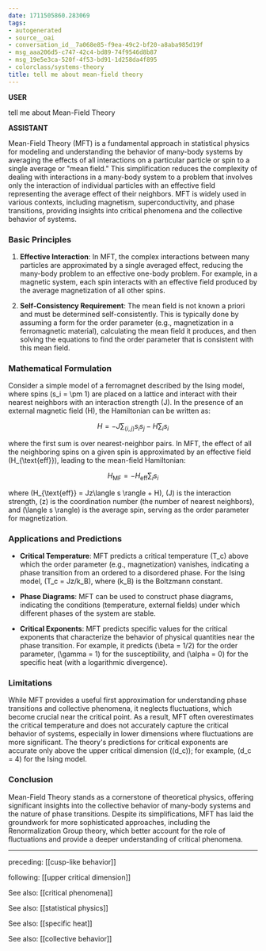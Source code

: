 ```yaml
---
date: 1711505860.283069
tags:
- autogenerated
- source__oai
- conversation_id__7a068e85-f9ea-49c2-bf20-a8aba985d19f
- msg_aaa206d5-c747-42c4-bd89-74f9546d8b87
- msg_19e5e3ca-520f-4f53-bd91-1d258da4f895
- colorclass/systems-theory
title: tell me about mean-field theory
---
```


**USER**

tell me about Mean-Field Theory


**ASSISTANT**

Mean-Field Theory (MFT) is a fundamental approach in statistical physics for modeling and understanding the behavior of many-body systems by averaging the effects of all interactions on a particular particle or spin to a single average or "mean field." This simplification reduces the complexity of dealing with interactions in a many-body system to a problem that involves only the interaction of individual particles with an effective field representing the average effect of their neighbors. MFT is widely used in various contexts, including magnetism, superconductivity, and phase transitions, providing insights into critical phenomena and the collective behavior of systems.

### Basic Principles

1. **Effective Interaction**: In MFT, the complex interactions between many particles are approximated by a single averaged effect, reducing the many-body problem to an effective one-body problem. For example, in a magnetic system, each spin interacts with an effective field produced by the average magnetization of all other spins.

2. **Self-Consistency Requirement**: The mean field is not known a priori and must be determined self-consistently. This is typically done by assuming a form for the order parameter (e.g., magnetization in a ferromagnetic material), calculating the mean field it produces, and then solving the equations to find the order parameter that is consistent with this mean field.

### Mathematical Formulation

Consider a simple model of a ferromagnet described by the Ising model, where spins \(s_i = \pm 1\) are placed on a lattice and interact with their nearest neighbors with an interaction strength \(J\). In the presence of an external magnetic field \(H\), the Hamiltonian can be written as:

$$ H = -J \sum_{\langle i, j \rangle} s_i s_j - H \sum_i s_i $$

where the first sum is over nearest-neighbor pairs. In MFT, the effect of all the neighboring spins on a given spin is approximated by an effective field \(H_{\text{eff}}\), leading to the mean-field Hamiltonian:

$$ H_{\text{MF}} = -H_{\text{eff}} \sum_i s_i $$

where \(H_{\text{eff}} = Jz\langle s \rangle + H\), \(J\) is the interaction strength, \(z\) is the coordination number (the number of nearest neighbors), and \(\langle s \rangle\) is the average spin, serving as the order parameter for magnetization.

### Applications and Predictions

- **Critical Temperature**: MFT predicts a critical temperature \(T_c\) above which the order parameter (e.g., magnetization) vanishes, indicating a phase transition from an ordered to a disordered phase. For the Ising model, \(T_c = Jz/k_B\), where \(k_B\) is the Boltzmann constant.
  
- **Phase Diagrams**: MFT can be used to construct phase diagrams, indicating the conditions (temperature, external fields) under which different phases of the system are stable.
  
- **Critical Exponents**: MFT predicts specific values for the critical exponents that characterize the behavior of physical quantities near the phase transition. For example, it predicts \(\beta = 1/2\) for the order parameter, \(\gamma = 1\) for the susceptibility, and \(\alpha = 0\) for the specific heat (with a logarithmic divergence).

### Limitations

While MFT provides a useful first approximation for understanding phase transitions and collective phenomena, it neglects fluctuations, which become crucial near the critical point. As a result, MFT often overestimates the critical temperature and does not accurately capture the critical behavior of systems, especially in lower dimensions where fluctuations are more significant. The theory's predictions for critical exponents are accurate only above the upper critical dimension (\(d_c\)); for example, \(d_c = 4\) for the Ising model.

### Conclusion

Mean-Field Theory stands as a cornerstone of theoretical physics, offering significant insights into the collective behavior of many-body systems and the nature of phase transitions. Despite its simplifications, MFT has laid the groundwork for more sophisticated approaches, including the Renormalization Group theory, which better account for the role of fluctuations and provide a deeper understanding of critical phenomena.


---

preceding: [[cusp-like behavior]]  


following: [[upper critical dimension]]

See also: [[critical phenomena]]


See also: [[statistical physics]]


See also: [[specific heat]]


See also: [[collective behavior]]